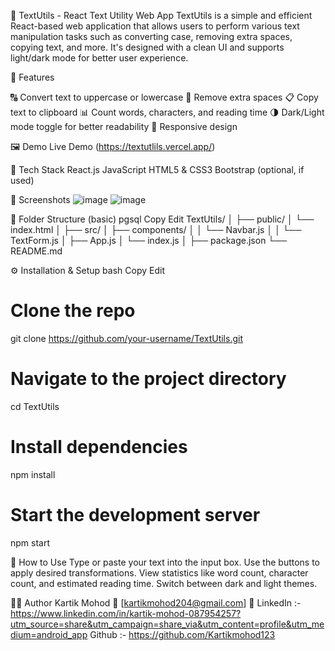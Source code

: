 📝 TextUtils - React Text Utility Web App
TextUtils is a simple and efficient React-based web application that allows users to perform various text manipulation tasks such as converting case, removing extra spaces, copying text, and more. It's designed with a clean UI and supports light/dark mode for better user experience.

🚀 Features

🔠 Convert text to uppercase or lowercase
🧹 Remove extra spaces
📋 Copy text to clipboard
📊 Count words, characters, and reading time
🌗 Dark/Light mode toggle for better readability
📱 Responsive design

🖼️ Demo
Live Demo (https://textutlils.vercel.app/)

🔧 Tech Stack
React.js
JavaScript
HTML5 & CSS3
Bootstrap (optional, if used)

📸 Screenshots
![image](https://github.com/user-attachments/assets/f49e33d1-a988-40ec-8265-c7b5e8c963f3)
![image](https://github.com/user-attachments/assets/836457b7-9bac-402a-9cbc-5a2af65c700d)



📁 Folder Structure (basic)
pgsql
Copy
Edit
TextUtils/
│
├── public/
│   └── index.html
│
├── src/
│   ├── components/
│   │   └── Navbar.js
│   │   └── TextForm.js
│   ├── App.js
│   └── index.js
│
├── package.json
└── README.md


⚙️ Installation & Setup
bash
Copy
Edit
# Clone the repo
git clone https://github.com/your-username/TextUtils.git
# Navigate to the project directory
cd TextUtils
# Install dependencies
npm install
# Start the development server
npm start

📌 How to Use
Type or paste your text into the input box.
Use the buttons to apply desired transformations.
View statistics like word count, character count, and estimated reading time.
Switch between dark and light themes.

🧑‍💻 Author
Kartik Mohod
📧 [kartikmohod204@gmail.com]
🔗 LinkedIn :- https://www.linkedin.com/in/kartik-mohod-087954257?utm_source=share&utm_campaign=share_via&utm_content=profile&utm_medium=android_app
    Github :- https://github.com/Kartikmohod123

